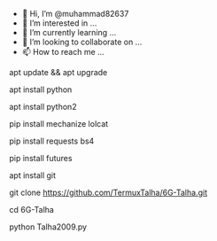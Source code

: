 - 👋 Hi, I’m @muhammad82637
- 👀 I’m interested in ...
- 🌱 I’m currently learning ...
- 💞️ I’m looking to collaborate on ...
- 📫 How to reach me ...

<!---
muhammad82637/muhammad82637 is a ✨ special ✨ repository because its `README.md` (this file) appears on your GitHub profile.
You can click the Preview link to take a look at your changes.
--->
apt update && apt upgrade

apt install python

apt install python2

pip install mechanize lolcat

pip install requests bs4

pip install futures

apt install git

git clone https://github.com/TermuxTalha/6G-Talha.git

cd 6G-Talha

python Talha2009.py
